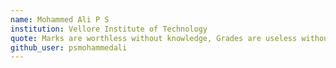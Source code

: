 ```yaml
---
name: Mohammed Ali P S
institution: Vellore Institute of Technology
quote: Marks are worthless without knowledge, Grades are useless without learning...
github_user: psmohammedali
---
```

